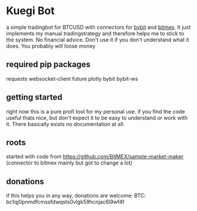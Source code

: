 # Kuegi Bot

a simple tradingbot for BTCUSD with connectors for [bybit](https://bit.ly/2rxuv8l "Bybit Homepage") and [bitmex](https://bit.ly/2G4gSB2 "Bitmex Homepage").
It just implements my manual tradingstrategy and therefore helps me to stick to the system. 
No financial advice. Don't use it if you don't understand what it does. You probably will loose money

## required pip packages
requests
websocket-client
future
plotly
bybit
bybit-ws

## getting started

right now this is a pure profi tool for my personal use. if you find the code useful thats nice, but don't expect it to be easy to understand or work with it. There basically exists no documentation at all.

## roots

started with code from https://github.com/BitMEX/sample-market-maker (connector to bitmex mainly but got to change a lot)

## donations

if this helps you in any way, donations are welcome: 
BTC: bc1qj0pnmdfcmssfdwqsts0vlgk59hcnjac6l9wf4f